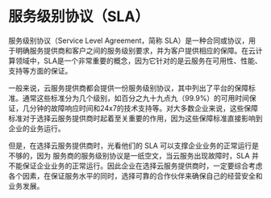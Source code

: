 # 服务级别协议（SLA）
服务级别协议（Service Level Agreement，简称 SLA）是一种合同或协议，用于明确服务提供商和客户之间的服务级别要求，并为客户提供相应的保障。在云计算领域中，SLA是一个非常重要的概念，因为它针对的是云服务在可用性、性能、支持等方面的保证。

一般来说，云服务提供商都会提供一份服务级别协议，其中列出了平台的保障标准。通常这些标准分为几个级别，如百分之九十九点九（99.9%）的可用时间保证，几分钟的故障响应时间和24x7的技术支持等。对大多数企业来说，这些保障标准对于选择云服务提供商时起着至关重要的作用，因为这些保障标准直接影响到企业的业务运行。

但是，在选择云服务提供商时，光看他们的 SLA 可以支撑企业业务的正常运行是不够的，因为 服务商的服务级别协议是一纸空文，当云服务出现故障时，SLA 并不能保证企业业务的正常运行。因此企业在选择云服务提供商时，一定要综合考虑各个因素，在保证服务水平的同时，选择可靠的合作伙伴来确保自己的经营安全和业务发展。